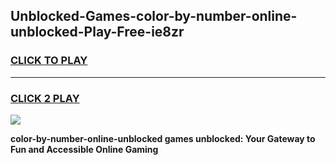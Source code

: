 
## Unblocked-Games-color-by-number-online-unblocked-Play-Free-ie8zr
<h3>
<a href="https://premium76.site?title=color-by-number-online-unblocked&ref=21A">CLICK TO PLAY</a></h3>
<hr>

<h3>
<a href="https://premium76.site?title=color-by-number-online-unblocked&ref=21A">CLICK 2 PLAY</a>
  
</h3>

<a href="https://premium76.site?title=color-by-number-online-unblocked&ref=21A"><img src="https://clearcache.store/games.png"></a>


**color-by-number-online-unblocked games unblocked: Your Gateway to Fun and Accessible Online Gaming**
